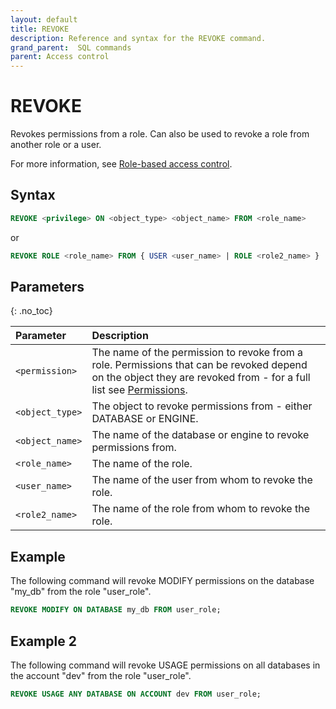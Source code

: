 ```yaml
---
layout: default
title: REVOKE
description: Reference and syntax for the REVOKE command.
grand_parent:  SQL commands
parent: Access control
---
```


# REVOKE
Revokes permissions from a role. Can also be used to revoke a role from another role or a user. 

For more information, see [Role-based access control](../../../Guides/security/rbac.md).

## Syntax

```sql
REVOKE <privilege> ON <object_type> <object_name> FROM <role_name>
```

or

```sql
REVOKE ROLE <role_name> FROM { USER <user_name> | ROLE <role2_name> }
```

## Parameters 
{: .no_toc} 

| Parameter  | Description |
| :--------- | :---------- |
| `<permission>` | The name of the permission to revoke from a role. Permissions that can be revoked depend on the object they are revoked from - for a full list see [Permissions](../../../Guides/security/rbac.md#permissions). |
| `<object_type>` | The object to revoke permissions from - either DATABASE or ENGINE. |
| `<object_name>` | The name of the database or engine to revoke permissions from. |
| `<role_name>` | The name of the role. |
| `<user_name>` | The name of the user from whom to revoke the role. |
| `<role2_name>` | The name of the role from whom to revoke the role. |

## Example

The following command will revoke MODIFY permissions on the database "my_db" from the role "user_role".

```sql
REVOKE MODIFY ON DATABASE my_db FROM user_role;
```

## Example 2

The following command will revoke USAGE permissions on all databases in the account "dev" from the role "user_role".

```sql
REVOKE USAGE ANY DATABASE ON ACCOUNT dev FROM user_role;
```
